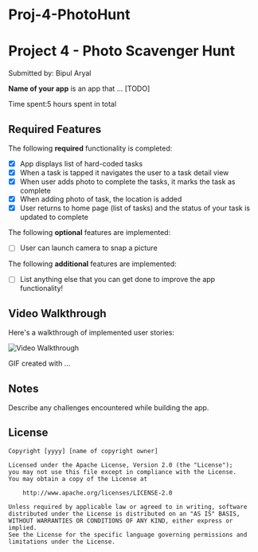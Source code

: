 # Proj-4-PhotoHunt
# Project 4 - Photo Scavenger Hunt

Submitted by: Bipul Aryal

**Name of your app** is an app that ... [TODO] 

Time spent:5 hours spent in total

## Required Features

The following **required** functionality is completed:

- [X] App displays list of hard-coded tasks
- [X] When a task is tapped it navigates the user to a task detail view
- [X] When user adds photo to complete the tasks, it marks the task as complete
- [X] When adding photo of task, the location is added
- [X] User returns to home page (list of tasks) and the status of your task is updated to complete
 
The following **optional** features are implemented:

- [ ] User can launch camera to snap a picture	

The following **additional** features are implemented:

- [ ] List anything else that you can get done to improve the app functionality!

## Video Walkthrough

Here's a walkthrough of implemented user stories:

<img src='https://github.com/bipularyal/Proj-4-PhotoHunt/blob/main/gif%20ass4.gif' title='Video Walkthrough' width='' alt='Video Walkthrough' />

<!-- Replace this with whatever GIF tool you used! -->
GIF created with ...  
<!-- Recommended tools:
[Kap](https://getkap.co/) for macOS
[ScreenToGif](https://www.screentogif.com/) for Windows
[peek](https://github.com/phw/peek) for Linux. -->

## Notes

Describe any challenges encountered while building the app.

## License

    Copyright [yyyy] [name of copyright owner]

    Licensed under the Apache License, Version 2.0 (the "License");
    you may not use this file except in compliance with the License.
    You may obtain a copy of the License at

        http://www.apache.org/licenses/LICENSE-2.0

    Unless required by applicable law or agreed to in writing, software
    distributed under the License is distributed on an "AS IS" BASIS,
    WITHOUT WARRANTIES OR CONDITIONS OF ANY KIND, either express or implied.
    See the License for the specific language governing permissions and
    limitations under the License.
